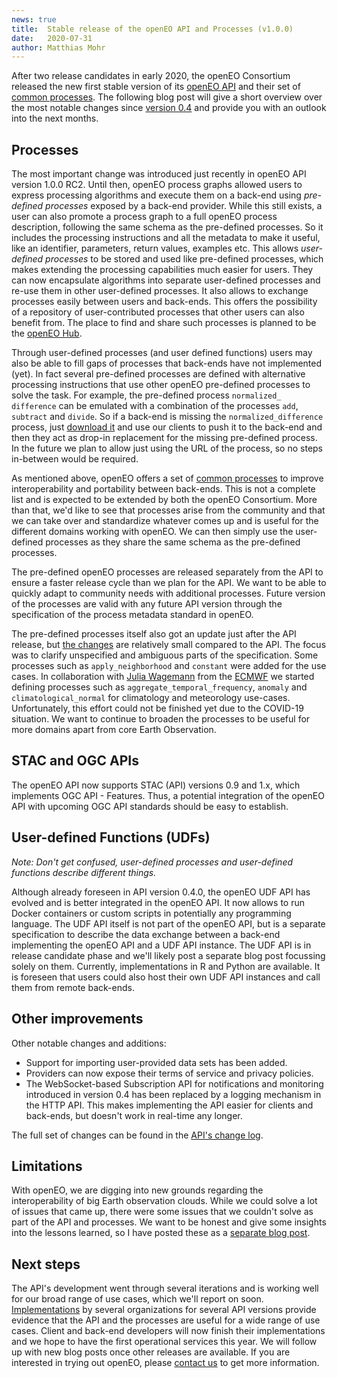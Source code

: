 ```yaml
---
news: true
title:  Stable release of the openEO API and Processes (v1.0.0)
date:   2020-07-31
author: Matthias Mohr
---
```


After two release candidates in early 2020, the openEO Consortium released the new first stable version of its [openEO API](https://api.openeo.org/) and their set of [common processes](https://processes.openeo.org). The following blog post will give a short overview over the most notable changes since [version 0.4](2019-03-07-openeo-api-040.md) and provide you with an outlook into the next months.
  
## Processes

The most important change was introduced just recently in openEO API version 1.0.0 RC2. Until then, openEO process graphs allowed users to express processing algorithms and execute them on a back-end using *pre-defined processes* exposed by a back-end provider. While this still exists, a user can also promote a process graph to a full openEO process description, following the same schema as the pre-defined processes. So it includes the processing instructions and all the metadata to make it useful, like an identifier, parameters, return values, examples etc. This allows *user-defined processes* to be stored and used like pre-defined processes, which makes extending the processing capabilities much easier for users. They can now encapsulate algorithms into separate user-defined processes and re-use them in other user-defined processes. It also allows to exchange processes easily between users and back-ends. This offers the possibility of a repository of user-contributed processes that other users can also benefit from. The place to find and share such processes is planned to be the [openEO Hub](https://hub.openeo.org).

Through user-defined processes (and user defined functions) users may also be able to fill gaps of processes that back-ends have not implemented (yet). In fact several pre-defined processes are defined with alternative processing instructions that use other openEO pre-defined processes to solve the task. For example, the pre-defined process `normalized_ difference` can be emulated with a combination of the processes `add`, `subtract` and `divide`. So if a back-end is missing the `normalized_difference` process, just [download it](https://processes.openeo.org/#normalized_difference) and use our clients to push it to the back-end and then they act as drop-in replacement for the missing pre-defined process. In the future we plan to allow just using the URL of the process, so no steps in-between would be required.

As mentioned above, openEO offers a set of [common processes](https://processes.openeo.org) to improve interoperability and portability between back-ends. This is not a complete list and is expected to be extended by both the openEO Consortium. More than that, we'd like to see that processes arise from the community and that we can take over and standardize whatever comes up and is useful for the different domains working with openEO. We can then simply use the user-defined processes as they share the same schema as the pre-defined processes.

The pre-defined openEO processes are released separately from the API to ensure a faster release cycle than we plan for the API. We want to be able to quickly adapt to community needs with additional processes. Future version of the processes are valid with any future API version through the specification of the process metadata standard in openEO.

The pre-defined processes itself also got an update just after the API release, but [the changes](https://github.com/Open-EO/openeo-processes/blob/1.0.0/CHANGELOG.md#100---2020-07-31) are relatively small compared to the API. The focus was to clarify unspecified and ambiguous parts of the specification. Some processes such as `apply_neighborhood` and `constant` were added for the use cases. In collaboration with [Julia Wagemann](https://jwagemann.github.io/) from the [ECMWF](https://www.ecmwf.int/) we started defining processes such as `aggregate_temporal_frequency`, `anomaly` and `climatological_normal` for climatology and meteorology use-cases. Unfortunately, this effort could not be finished yet due to the COVID-19 situation. We want to continue to broaden the processes to be useful for more domains apart from core Earth Observation.

## STAC and OGC APIs

The openEO API now supports STAC (API) versions 0.9 and 1.x, which implements OGC API - Features. Thus, a potential integration of the openEO API with upcoming OGC API standards should be easy to establish.

## User-defined Functions (UDFs)

*Note: Don't get confused, user-defined processes and user-defined functions describe different things.*

Although already foreseen in API version 0.4.0, the openEO UDF API has evolved and is better integrated in the openEO API. It now allows to run Docker containers or custom scripts in potentially any programming language. The UDF API itself is not part of the openEO API, but is a separate specification to describe the data exchange between a back-end implementing the openEO API and a UDF API instance. The UDF API is in release candidate phase and we'll likely post a separate blog post focussing solely on them. Currently, implementations in R and Python are available. It is foreseen that users could also host their own UDF API instances and call them from remote back-ends.

## Other improvements

Other notable changes and additions:

* Support for importing user-provided data sets has been added.
* Providers can now expose their terms of service and privacy policies.
* The WebSocket-based Subscription API for notifications and monitoring introduced in version 0.4 has been replaced by a logging mechanism in the HTTP API. This makes implementing the API easier for clients and back-ends, but doesn't work in real-time any longer.

The full set of changes can be found in the [API's change log](https://github.com/Open-EO/openeo-api/blob/1.0.0/CHANGELOG.md).
  
## Limitations

With openEO, we are digging into new grounds regarding the interoperability of big Earth observation clouds. While we could solve a lot of issues that came up, there were some issues that we couldn't solve as part of the API and processes. We want to be honest and give some insights into the lessons learned, so I have posted these as a [separate blog post](2020-07-31-lessons-learned.md).

## Next steps

The API's development went through several iterations and is working well for our broad range of use cases, which we'll report on soon. [Implementations](/software.md) by several organizations for several API versions provide evidence that the API and the processes are useful for a wide range of use cases. Client and back-end developers will now finish their implementations and we hope to have the first operational services this year. We will follow up with new blog posts once other releases are available. If you are interested in trying out openEO, please [contact us](/contact.md) to get more information.